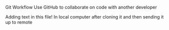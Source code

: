 Git Workflow 
Use GitHub to collaborate on code with another developer

Adding text in this file! In local computer after cloning it and then sending it up to remote
